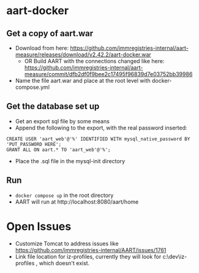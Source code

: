 # aart-docker
## Get a copy of aart.war
* Download from here: https://github.com/immregistries-internal/aart-measure/releases/download/v2.42.2/aart-docker.war
  * OR Build AART with the connections changed like here: https://github.com/immregistries-internal/aart-measure/commit/dfb2df0f9bee2c17495f96839d7e03752bb39986
* Name the file aart.war and place at the root level with docker-compose.yml

## Get the database set up
* Get an export sql file by some means
* Append the following to the export, with the real password inserted:
```
CREATE USER 'aart_web'@'%' IDENTIFIED WITH mysql_native_password BY 'PUT_PASSWORD HERE';
GRANT ALL ON aart.* TO 'aart_web'@'%';
```
* Place the .sql file in the mysql-init directory

## Run
* `docker compose up` in the root directory
* AART will run at http://localhost:8080/aart/home

# Open Issues
* Customize Tomcat to address issues like https://github.com/immregistries-internal/AART/issues/1761
* Link file location for iz-profiles, currently they will look for c:\dev\iz-profiles , which doesn't exist. 

